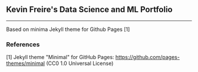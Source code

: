 ## Kevin Freire's Data Science and ML Portfolio
___

Based on minima Jekyll theme for Github Pages [1]

### References

[1] Jekyll theme "Minimal" for GitHub Pages: https://github.com/pages-themes/minimal (CC0 1.0 Universal License)
